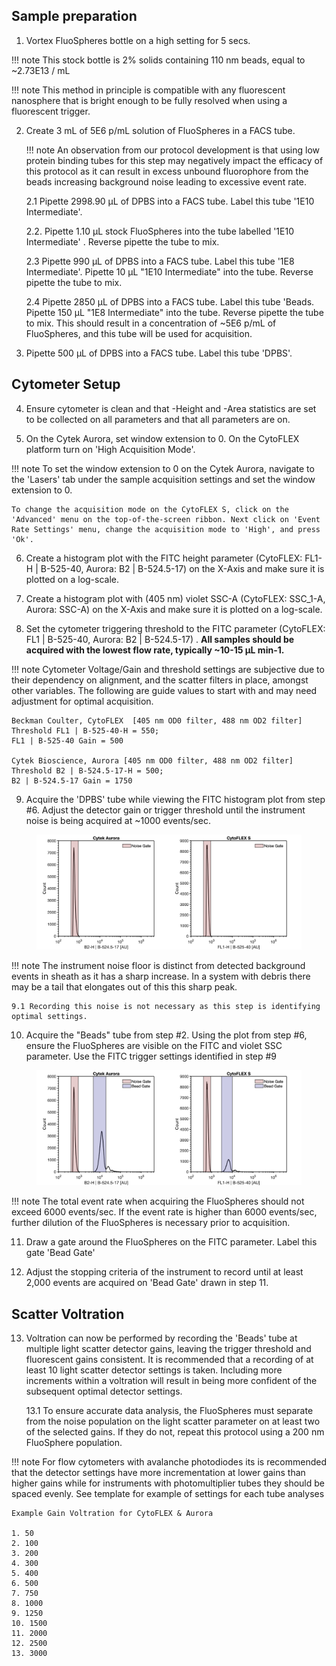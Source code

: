 ## Sample preparation

1. Vortex FluoSpheres bottle on a high setting for 5 secs. 

!!! note
    This stock bottle is 2% solids containing 110 nm beads, equal to ~2.73E13 / mL

!!! note
    This method in principle is compatible with any fluorescent nanosphere that is bright enough to be fully resolved when using a fluorescent trigger. 

2. Create 3 mL of 5E6 p/mL solution of FluoSpheres in a FACS tube.

    !!! note
        An observation from our protocol development is that using low protein binding tubes for this step may negatively impact the efficacy of this protocol as it can result in excess unbound fluorophore from the beads increasing background noise leading to excessive event rate.

    2.1 Pipette 2998.90 µL of DPBS into a FACS tube. Label this tube '1E10 Intermediate'. 

    2.2. Pipette 1.10 µL stock FluoSpheres into the tube labelled '1E10 Intermediate' . Reverse pipette the tube to mix.

    2.3 Pipette 990 µL of  DPBS into a FACS tube. Label this tube '1E8 Intermediate'. Pipette 10 µL "1E10 Intermediate" into the tube. Reverse pipette the tube to mix.

    2.4 Pipette 2850 µL of  DPBS into a FACS tube. Label this tube 'Beads. Pipette 150 µL "1E8 Intermediate" into the tube. Reverse pipette the tube to mix. This should result in a concentration of ~5E6 p/mL of FluoSpheres, and this tube will be used for acquisition.

3. Pipette 500 µL of DPBS into a FACS tube. Label this tube 'DPBS'.

## Cytometer Setup

4. Ensure cytometer is clean and that -Height and -Area statistics are set to be collected on all parameters and that all parameters are on.

5. On the Cytek Aurora, set window extension to 0. On the CytoFLEX platform turn on 'High Acquisition Mode'.

!!! note
    To set the window extension to 0 on the Cytek Aurora, navigate to the 'Lasers' tab under the sample acquisition settings and set the window extension to 0.

    To change the acquisition mode on the CytoFLEX S, click on the 'Advanced' menu on the top-of-the-screen ribbon. Next click on 'Event Rate Settings' menu, change the acquisition mode to 'High', and press 'Ok'.

6. Create a histogram plot with the FITC height parameter (CytoFLEX: FL1-H | B-525-40, Aurora: B2 | B-524.5-17) on the X-Axis and make sure it is plotted on a log-scale.

7. Create a histogram plot with (405 nm) violet SSC-A (CytoFLEX: SSC_1-A, Aurora: SSC-A) on the X-Axis and make sure it is plotted on a log-scale.

8. Set the cytometer triggering threshold to the FITC parameter (CytoFLEX: FL1 | B-525-40, Aurora: B2 | B-524.5-17) . **All samples should be acquired with the lowest flow rate, typically ~10-15 µL min-1.**

!!! note
    Cytometer Voltage/Gain and threshold settings are subjective due to their dependency on alignment, and the scatter filters in place, amongst other variables. The following are guide values to start with and may need adjustment for optimal acquisition.

    Beckman Coulter, CytoFLEX  [405 nm OD0 filter, 488 nm OD2 filter]
    Threshold FL1 | B-525-40-H = 550; 
    FL1 | B-525-40 Gain = 500

    Cytek Bioscience, Aurora [405 nm OD0 filter, 488 nm OD2 filter]
    Threshold B2 | B-524.5-17-H = 500; 
    B2 | B-524.5-17 Gain = 1750

9. Acquire the 'DPBS' tube while viewing the FITC histogram plot from step #6. Adjust the detector gain or trigger threshold until the instrument noise is being acquired at ~1000 events/sec. 

<figure><img src="../../../assets/optimization-scatter-noise-trigger.png" alt=""></figure>

!!! note
    The instrument noise floor is distinct from detected background events in sheath as it has a sharp increase. In a system with debris there may be a tail that elongates out of this this sharp peak. 

    9.1 Recording this noise is not necessary as this step is identifying optimal settings.

10. Acquire the "Beads" tube from step #2. Using the plot from step #6, ensure the FluoSpheres are visible on the FITC and violet SSC parameter. Use the FITC trigger settings identified in step #9
  
<figure><img src="../../../assets/optimization-scatter-bead-acquisition.png" alt=""></figure>

!!! note
    The total event rate when acquiring the FluoSpheres should not exceed 6000 events/sec. If the event rate is higher than 6000 events/sec, further dilution of the FluoSpheres is necessary prior to acquisition.

11. Draw a gate around the FluoSpheres on the FITC parameter. Label this gate 'Bead Gate'

12. Adjust the stopping criteria of the instrument to record until at least 2,000 events are acquired on 'Bead Gate' drawn in step 11.

## Scatter Voltration

13. Voltration can now be performed by recording the 'Beads' tube at multiple light scatter detector gains, leaving the trigger threshold and fluorescent gains consistent. It is recommended that a recording of at least 10 light scatter detector settings is taken. Including more increments within a voltration will result in being more confident of the subsequent optimal detector settings.

    13.1 To ensure accurate data analysis, the FluoSpheres must separate from the noise population on the light scatter parameter on at least two of the selected gains. If they do not, repeat this protocol using a 200 nm FluoSphere population.

!!! note
    For flow cytometers with avalanche photodiodes its is recommended that the detector settings have more incrementation at lower gains than higher gains while for instruments with photomultiplier tubes they should be spaced evenly. See template for example of settings for each tube analyses

    Example Gain Voltration for CytoFLEX & Aurora

    1. 50
    2. 100
    3. 200
    4. 300
    5. 400
    6. 500
    7. 750
    8. 1000
    9. 1250
    10. 1500
    11. 2000
    12. 2500
    13. 3000


